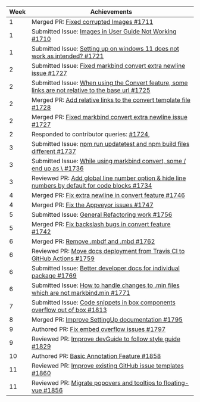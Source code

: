 | Week | Achievements                                                                                                                                           |
| ---- | ------------------------------------------------------------------------------------------------------------------------------------------------------ |
| 1    | Merged PR: [Fixed corrupted Images #1711](https://github.com/MarkBind/markbind/pull/1711)                                                              |
| 1    | Submitted Issue: [Images in User Guide Not Working #1710](https://github.com/MarkBind/markbind/issues/1710)                                            |
| 1    | Submitted Issue: [Setting up on windows 11 does not work as intended? #1721](https://github.com/MarkBind/markbind/issues/1721)                         |
| 2    | Submitted Issue: [Fixed markbind convert extra newline issue #1727](https://github.com/MarkBind/markbind/pull/1727)                                    |
| 2    | Submitted Issue: [When using the Convert feature, some links are not relative to the base url #1725](https://github.com/MarkBind/markbind/issues/1725) |
| 2    | Merged PR: [Add relative links to the convert template file #1728](https://github.com/MarkBind/markbind/pull/1728)                                     |
| 2    | Merged PR: [Fixed markbind convert extra newline issue #1727](https://github.com/MarkBind/markbind/pull/1727)                                          |
| 2    | Responded to contributor queries: [#1724](https://github.com/MarkBind/markbind/pull/1724),                                                             |
| 3    | Submitted Issue: [npm run updatetest and npm build files different #1737](https://github.com/MarkBind/markbind/issues/1737)                            |
| 3    | Submitted Issue: [While using markbind convert, some / end up as \\ #1736](https://github.com/MarkBind/markbind/issues/1736)                           |
| 3    | Reviewed PR: [Add global line number option & hide line numbers by default for code blocks #1734](https://github.com/MarkBind/markbind/pull/1734)      |
| 4    | Merged PR: [Fix extra newline in convert feature #1746](https://github.com/MarkBind/markbind/pull/1746)                                                |
| 4    | Merged PR: [Fix the Appveyor issues #1747](https://github.com/MarkBind/markbind/pull/1747)                                                             |
| 5    | Submitted Issue: [General Refactoring work #1756](https://github.com/MarkBind/markbind/issues/1756)                                                    |
| 5    | Merged PR: [Fix backslash bugs in convert feature #1742](https://github.com/MarkBind/markbind/pull/1742)                                               |
| 6    | Merged PR: [Remove .mbdf and .mbd #1762](https://github.com/MarkBind/markbind/pull/1762)                                                               |
| 6    | Reviewed PR: [Move docs deployment from Travis CI to GitHub Actions #1759](https://github.com/MarkBind/markbind/pull/1759)                             |
| 6    | Submitted Issue: [Better developer docs for individual package #1769](https://github.com/MarkBind/markbind/issues/1769)                                |
| 6    | Submitted Issue: [How to handle changes to .min files which are not markbind.min #1771](https://github.com/MarkBind/markbind/issues/1771)              |
| 7    | Submitted Issue: [Code snippets in box components overflow out of box #1813](https://github.com/MarkBind/markbind/issues/1813)                         |
| 8    | Merged PR: [Improve SettingUp documentation #1795](https://github.com/MarkBind/markbind/pull/1795)                                                     |
| 9    | Authored PR: [Fix embed overflow issues #1797](https://github.com/MarkBind/markbind/pull/1797)                                                         |
| 9    | Reviewed PR: [Improve devGuide to follow style guide #1829](https://github.com/MarkBind/markbind/pull/1829)                                            |
| 10   | Authored PR: [Basic Annotation Feature #1858](https://github.com/MarkBind/markbind/pull/1858)                                                          |
| 11   | Reviewed PR: [Improve existing GitHub issue templates #1860](https://github.com/MarkBind/markbind/pull/1860)                                           |
| 11   | Reviewed PR: [Migrate popovers and tooltips to floating-vue #1856](https://github.com/MarkBind/markbind/pull/1856)                                     |
